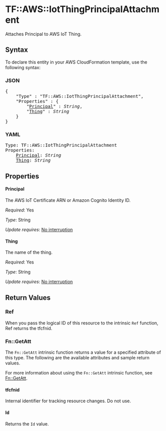 # TF::AWS::IotThingPrincipalAttachment

Attaches Principal to AWS IoT Thing.

## Syntax

To declare this entity in your AWS CloudFormation template, use the following syntax:

### JSON

<pre>
{
    "Type" : "TF::AWS::IotThingPrincipalAttachment",
    "Properties" : {
        "<a href="#principal" title="Principal">Principal</a>" : <i>String</i>,
        "<a href="#thing" title="Thing">Thing</a>" : <i>String</i>
    }
}
</pre>

### YAML

<pre>
Type: TF::AWS::IotThingPrincipalAttachment
Properties:
    <a href="#principal" title="Principal">Principal</a>: <i>String</i>
    <a href="#thing" title="Thing">Thing</a>: <i>String</i>
</pre>

## Properties

#### Principal

The AWS IoT Certificate ARN or Amazon Cognito Identity ID.

_Required_: Yes

_Type_: String

_Update requires_: [No interruption](https://docs.aws.amazon.com/AWSCloudFormation/latest/UserGuide/using-cfn-updating-stacks-update-behaviors.html#update-no-interrupt)

#### Thing

The name of the thing.

_Required_: Yes

_Type_: String

_Update requires_: [No interruption](https://docs.aws.amazon.com/AWSCloudFormation/latest/UserGuide/using-cfn-updating-stacks-update-behaviors.html#update-no-interrupt)

## Return Values

### Ref

When you pass the logical ID of this resource to the intrinsic `Ref` function, Ref returns the tfcfnid.

### Fn::GetAtt

The `Fn::GetAtt` intrinsic function returns a value for a specified attribute of this type. The following are the available attributes and sample return values.

For more information about using the `Fn::GetAtt` intrinsic function, see [Fn::GetAtt](https://docs.aws.amazon.com/AWSCloudFormation/latest/UserGuide/intrinsic-function-reference-getatt.html).

#### tfcfnid

Internal identifier for tracking resource changes. Do not use.

#### Id

Returns the <code>Id</code> value.

